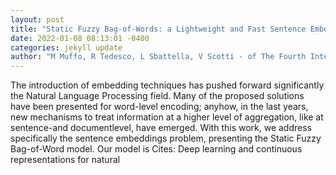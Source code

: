 ```yaml
--- 
layout: post 
title: "Static Fuzzy Bag-of-Words: a Lightweight and Fast Sentence Embedding Algorithm" 
date: 2022-01-08 08:13:01 -0400 
categories: jekyll update 
author: "M Muffo, R Tedesco, L Sbattella, V Scotti - of The Fourth International Conference on , 2021" 
--- 
```

The introduction of embedding techniques has pushed forward significantly the Natural Language Processing field. Many of the proposed solutions have been presented for word-level encoding; anyhow, in the last years, new mechanisms to treat information at a higher level of aggregation, like at sentence-and documentlevel, have emerged. With this work, we address specifically the sentence embeddings problem, presenting the Static Fuzzy Bag-of-Word model. Our model is Cites: Deep learning and continuous representations for natural